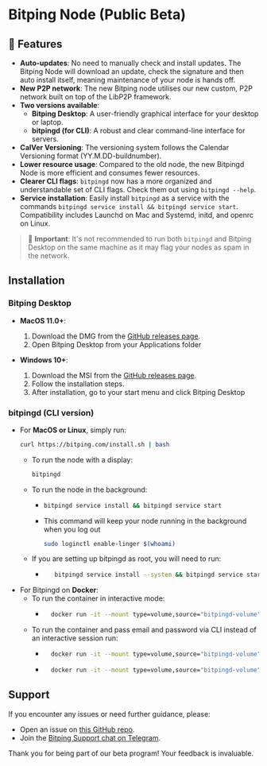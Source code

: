 # Bitping Node (Public Beta)

## 🌟 Features
- **Auto-updates**: No need to manually check and install updates. The Bitping Node will download an update, check the signature and then auto install itself, meaning maintenance of your node is hands off.
- **New P2P network**: The new Bitping node utilises our new custom, P2P network built on top of the LibP2P framework.
- **Two versions available**:
  - **Bitping Desktop**: A user-friendly graphical interface for your desktop or laptop.
  - **bitpingd (for CLI)**: A robust and clear command-line interface for servers.
- **CalVer Versioning**: The versioning system follows the Calendar Versioning format (YY.M.DD-buildnumber).
- **Lower resource usage**: Compared to the old node, the new Bitpingd Node is more efficient and consumes fewer resources.
- **Clearer CLI flags**: `bitpingd` now has a more organized and understandable set of CLI flags. Check them out using `bitpingd --help`.
- **Service installation**: Easily install `bitpingd` as a service with the commands `bitpingd service install && bitpingd service start`. Compatibility includes Launchd on Mac and Systemd, initd, and openrc on Linux.

> 🚫 **Important**: It's not recommended to run both `bitpingd` and Bitping Desktop on the same machine as it may flag your nodes as spam in the network.

## Installation

### Bitping Desktop
- **MacOS 11.0+**:
  1. Download the DMG from the [GitHub releases page](https://github.com/BitpingApp/Bitping-Node/releases).
  2. Open Bitping Desktop from your Applications folder

- **Windows 10+**:
  1. Download the MSI from the [GitHub releases page](https://github.com/BitpingApp/Bitping-Node/releases).
  2. Follow the installation steps.
  3. After installation, go to your start menu and click Bitping Desktop

### bitpingd (CLI version)
- For **MacOS or Linux**, simply run:
  ```bash
  curl https://bitping.com/install.sh | bash
  ```
  - To run the node with a display: 
    ```bash
    bitpingd
    ```
  - To run the node in the background:
      - ```bash 
        bitpingd service install && bitpingd service start
        ```
      - This command will keep your node running in the background when you log out
        ```bash
        sudo loginctl enable-linger $(whoami)
        ```
  - If you are setting up bitpingd as root, you will need to run:
      - ```bash 
           bitpingd service install --system && bitpingd service start --system
        ```
- For Bitpingd on **Docker**:
  - To run the container in interactive mode:
    - ```bash 
        docker run -it --mount type=volume,source="bitpingd-volume",target=/root/.bitpingd bitping/bitpingd:latest
      ```
  - To run the container and pass email and password via CLI instead of an interactive session run:  
    - ```bash 
        docker run -it --mount type=volume,source="bitpingd-volume",target=/root/.bitpingd --entrypoint /app/bitpingd bitping/bitpingd:latest login --email "YOUR_BITPING_EMAIL" --password "YOUR_BITPING_PASSWORD"
      ```
    - ```bash 
        docker run -it --mount type=volume,source="bitpingd-volume",target=/root/.bitpingd bitping/bitpingd:latest
      ```

## Support

If you encounter any issues or need further guidance, please:
- Open an issue on [this GitHub repo](https://github.com/BitpingApp/Bitping-Node/issues).
- Join the [Bitping Support chat on Telegram](https://t.me/bitping).

Thank you for being part of our beta program! Your feedback is invaluable.
